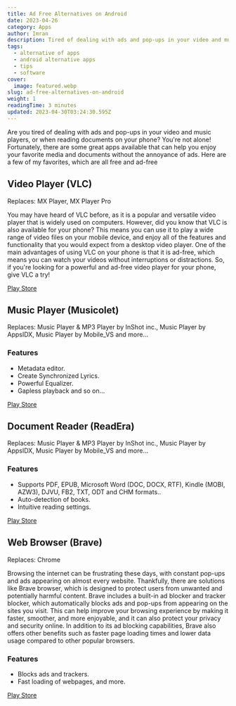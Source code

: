 ```yaml
---
title: Ad Free Alternatives on Android
date: 2023-04-26
category: Apps
author: Imran
description: Tired of dealing with ads and pop-ups in your video and music players, or when reading documents on your phone? Try using ad-free apps listed here.
tags:
  - alternative of apps
  - android alternative apps
  - tips
  - software
cover:
  image: featured.webp
slug: ad-free-alternatives-on-android
weight: 1
readingTime: 3 minutes
updated: 2023-04-30T03:24:30.595Z
---
```


Are you tired of dealing with ads and pop-ups in your video and music players, or when reading documents on your phone? You're not alone! Fortunately, there are some great apps available that can help you enjoy your favorite media and documents without the annoyance of ads. Here are a few of my favorites, which are all free and ad-free

## Video Player (VLC)

Replaces: MX Player, MX Player Pro

You may have heard of VLC before, as it is a popular and versatile video player that is widely used on computers. However, did you know that VLC is also available for your phone? This means you can use it to play a wide range of video files on your mobile device, and enjoy all of the features and functionality that you would expect from a desktop video player. One of the main advantages of using VLC on your phone is that it is ad-free, which means you can watch your videos without interruptions or distractions. So, if you're looking for a powerful and ad-free video player for your phone, give VLC a try!

[Play Store](https://play.google.com/store/apps/details?id=org.videolan.vlc)

## Music Player (Musicolet)

Replaces: Music Player & MP3 Player by InShot inc., Music Player by AppsIDX, Music Player by Mobile_VS and more...

### Features

- Metadata editor.
- Create Synchronized Lyrics.
- Powerful Equalizer.
- Gapless playback and so on...

[Play Store](https://play.google.com/store/apps/details?id=in.krosbits.musicolet)

## Document Reader (ReadEra)

Replaces: Music Player & MP3 Player by InShot inc., Music Player by AppsIDX, Music Player by Mobile_VS and more...

### Features

- Supports PDF, EPUB, Microsoft Word (DOC, DOCX, RTF), Kindle (MOBI, AZW3), DJVU, FB2, TXT, ODT and CHM formats..
- Auto-detection of books.
- Intuitive reading settings.

[Play Store](https://play.google.com/store/apps/details?id=org.readera)

## Web Browser (Brave)

Replaces: Chrome

Browsing the internet can be frustrating these days, with constant pop-ups and ads appearing on almost every website. Thankfully, there are solutions like Brave browser, which is designed to protect users from unwanted and potentially harmful content. Brave includes a built-in ad blocker and tracker blocker, which automatically blocks ads and pop-ups from appearing on the sites you visit. This can help improve your browsing experience by making it faster, smoother, and more enjoyable, and it can also protect your privacy and security online. In addition to its ad blocking capabilities, Brave also offers other benefits such as faster page loading times and lower data usage compared to other popular browsers.

### Features

- Blocks ads and trackers.
- Fast loading of webpages, and more.

[Play Store](https://play.google.com/store/apps/details?id=com.brave.browser)
